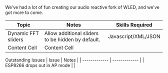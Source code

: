 We've had a lot of fun creating our audio reactive fork of WLED, and we've got more to come.


| Topic  | Notes | Skills Required |
| ------------- | ------------- |-- |
| Dynamic FFT sliders  | Allow additional sliders to be hidden by default.  | Javascript/XML/JSON |
| Content Cell  | Content Cell  | |


Outstanding Issues
| Issue  | Notes |
| ------------- | ------------- |
| ESP8266 drops out in AP mode  |   |


